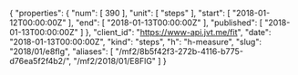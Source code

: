 {
  "properties": {
    "num": [
      390
    ],
    "unit": [
      "steps"
    ],
    "start": [
      "2018-01-12T00:00:00Z"
    ],
    "end": [
      "2018-01-13T00:00:00Z"
    ],
    "published": [
      "2018-01-13T00:00:00Z"
    ]
  },
  "client_id": "https://www-api.jvt.me/fit",
  "date": "2018-01-13T00:00:00Z",
  "kind": "steps",
  "h": "h-measure",
  "slug": "2018/01/e8flg",
  "aliases": [
    "/mf2/8b5f42f3-272b-4116-b775-d76ea5f2f4b2/",
    "/mf2/2018/01/E8FlG"
  ]
}
